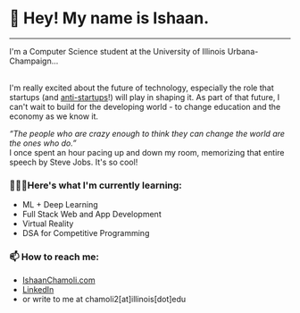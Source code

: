 <h1>👀 Hey! My name is Ishaan.</h1>
<hr>
I'm a Computer Science student at the University of Illinois Urbana-Champaign...<br><br>

I'm really excited about the future of technology, especially the role that startups (and <a href="https://www.youtube.com/watch?v=xL1MOOD5Ox8"> anti-startups</a>!) will play in shaping it. As part of that future, I can't wait to build for the developing world - to change education and the economy as we know it.<br>

<i>“The people who are crazy enough to think they can change the world are the ones who do.”</i><br>
I once spent an hour pacing up and down my room, memorizing that entire speech by Steve Jobs. It's so cool!


<h3>👨🏽‍🎓Here's what I'm currently learning:</h3>
<ul>
  <li>ML + Deep Learning</li>
  <li>Full Stack Web and App Development</li>
  <li>Virtual Reality</li>
  <li>DSA for Competitive Programming</li>
</ul>

<h3>📫 How to reach me:</h3>
<ul>
<li><a target="_blank" href="https://ishaanchamoli.com">IshaanChamoli.com</a></li>
<li><a target="_blank" href="https://www.linkedin.com/in/ishaanchamoli"/>LinkedIn</a></li>
<li>or write to me at chamoli2[at]illinois[dot]edu </li>
</ul>


<!---
IshaanChamoli/IshaanChamoli is a ✨ special ✨ repository because its `README.md` (this file) appears on your GitHub profile.
You can click the Preview link to take a look at your changes.
--->
